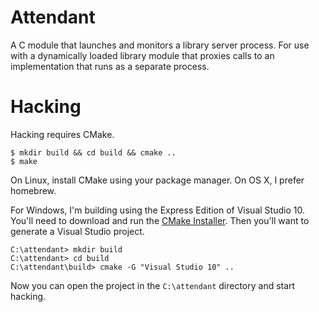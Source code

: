 # Attendant

A C module that launches and monitors a library server process. For use with a
dynamically loaded library module that proxies calls to an implementation that
runs as a separate process.

# Hacking

Hacking requires CMake.

```console
$ mkdir build && cd build && cmake ..
$ make
```

On Linux, install CMake using your package manager. On OS X, I prefer homebrew.

For Windows, I'm building using the Express Edition of Visual Studio 10. You'll
need to download and run the [CMake
Installer](http://www.cmake.org/cmake/resources/software.html). Then you'll want
to generate a Visual Studio project.

```console
C:\attendant> mkdir build
C:\attendant> cd build
C:\attendant\build> cmake -G "Visual Studio 10" ..
```

Now you can open the project in the `C:\attendant` directory and start hacking.
